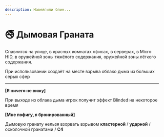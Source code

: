 ```yaml
---
description: Навейпили блин...
---
```


# 🚭 Дымовая Граната

Спавнится на улице, в красных комнатах офисах, в серверах, в Micro HID, в оружейной зоны тяжёлого содержания, оружейной зоны лёгкого содержания.

При использовании создаёт на месте взрыва облако дыма из больших серых сфер

***

**\[Я ничего не вижу]**&#x20;

При выходе из облака дыма игрок получит эффект Blinded на некоторое время&#x20;

**\[Мне пофигу, я бронированный]**&#x20;

Дымовую гранату нельзя взорвать взрывом **кластерной** / **ударной** / осколочной гранатами / **C4**

[\
](https://zona-228-ru.gitbook.io/edryon-baton/kniga-plaginov/kastomnye-predmety/obychnye-predmety/snaiperskaya-vintovka)
